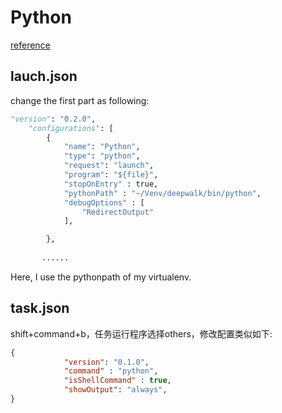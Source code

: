 
# Python
[reference](https://www.zhihu.com/question/50700473)
## lauch.json

change the first part as following:

```python
"version": "0.2.0",
    "configurations": [
        {
            "name": "Python",
            "type": "python",
            "request": "launch",
            "program": "${file}",
            "stopOnEntry" : true,
            "pythonPath" : "~/Venv/deepwalk/bin/python",
            "debugOptions" : [
                "RedirectOutput"
            ],

        },
       
       ......
```
Here, I use the pythonpath of my virtualenv.

## task.json
shift+command+b，任务运行程序选择others，修改配置类似如下:
```json
{
            "version": "0.1.0",
            "command" : "python",
            "isShellCommand" : true,
            "showOutput": "always",
}
```
